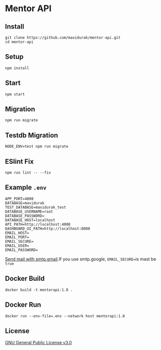 # Mentor API

## Install
```
git clone https://github.com/mavidurak/mentor-api.git
cd mentor-api
```
## Setup
```
npm install
```
## Start
```
npm start
```
## Migration
```
npm run migrate
```
## Testdb Migration
```
NODE_ENV=test npm run migrate
```
## ESlint Fix
```
npm run lint -- --fix
```
## Example `.env`

```
APP_PORT=4000
DATABASE=mavidurak
TEST_DATABASE=mavidurak_test
DATABASE_USERNAME=root
DATABASE_PASSWORD=
DATABASE_HOST=localhost
API_PATH=http://localhost:4000
DASHBOARD_UI_PATH=http://localhost:8080
EMAIL_HOST=
EMAIL_PORT=
EMAIL_SECURE=
EMAIL_USER=
EMAIL_PASSWORD=
```

[Send mail with smtp.gmail](https://support.google.com/mail/answer/7126229?visit_id=637363760481005370-2213185597&hl=tr&rd=1).If you use smtp.google, ```EMAIL_SECURE=```is mast be ```true```

## Docker Build
```
docker build -t mentorapi:1.0 .
```
## Docker Run
```
docker run --env-file=.env --network host mentorapi:1.0
```

## License
[GNU General Public License v3.0](LICENSE)
